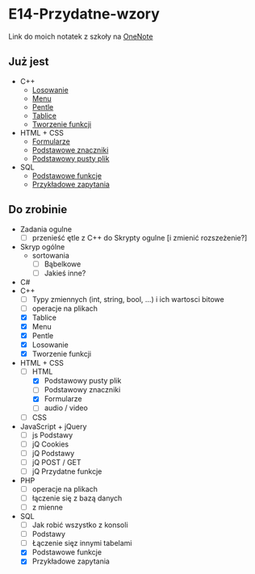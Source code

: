 # E14-Przydatne-wzory

Link do moich notatek z szkoły na [OneNote](https://1drv.ms/o/s!AmDkWpQlkhSEhrFVGxbvrhM-dxhn0Q)


## Już jest
* C++
    * [Losowanie](C++/losowanie-liczb.cpp)
    * [Menu](C++/menu.cpp)
    * [Pentle](C++/pentle.cpp)
    * [Tablice](C++/tablice.cpp)
    * [Tworzenie funkcji](C++/tworzenie-funkcji.cpp)
* HTML + CSS
    * [Formularze](HTML/formularze.html)
    * [Podstawowe znaczniki](HTML/podstawowe-znaczniki.html)
    * [Podstawowy pusty plik](HTML/podstawowy-pusty-plik.html)
* SQL
    * [Podstawowe funkcje](SQL/funkcje.txt)
    * [Przykładowe zapytania](SQL/przykładowe-zapytania.sql)


## Do zrobinie
* Zadania ogulne
    * [ ] przenieść ętle z C++ do Skrypty ogulne [i zmienić rozszeżenie?]
* Skryp ogólne
    * sortowania
        * [ ] Bąbelkowe
        * [ ] Jakieś inne?
* C#
* C++
    * [ ] Typy zmiennych (int, string, bool, ...) i ich wartosci bitowe
    * [ ] operacje na plikach
    * [x] Tablice
    * [x] Menu
    * [x] Pentle
    * [x] Losowanie
    * [x] Tworzenie funkcji
* HTML + CSS
    * [ ] HTML
        * [x] Podstawowy pusty plik
        * [ ] Podstawowy znaczniki
        * [x] Formularze
        * [ ] audio / video
    * [ ] CSS
* JavaScript + jQuery
    * [ ] js Podstawy
    * [ ] jQ Cookies
    * [ ] jQ Podstawy
    * [ ] jQ POST / GET
    * [ ] jQ Przydatne funkcje
* PHP
    * [ ] operacje na plikach
    * [ ] łączenie się z bazą danych
    * [ ] z mienne
* SQL
    * [ ] Jak robić wszystko z konsoli
    * [ ] Podstawy
    * [ ] Łączenie sięz innymi tabelami
    * [x] Podstawowe funkcje
    * [x] Przykładowe zapytania